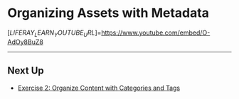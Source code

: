 # Organizing Assets with Metadata

[$LIFERAY_LEARN_YOUTUBE_URL$]=https://www.youtube.com/embed/O-AdOy8BuZ8

---

## Next Up

* [Exercise 2: Organize Content with Categories and Tags](./exercise-2-organize-content-with-categories-and-tags.md)